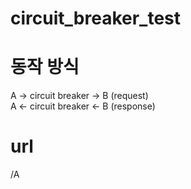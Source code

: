 # circuit_breaker_test

# 동작 방식
A -> circuit breaker -> B (request)  
A <- circuit breaker <- B (response)

# url
/A
